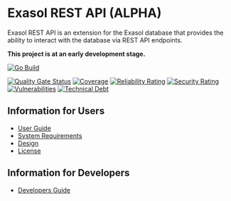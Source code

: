 # Exasol REST API (ALPHA)

Exasol REST API is an extension for the Exasol database that provides the ability to interact with the database via REST API endpoints.

**This project is at an early development stage.**

[![Go Build](https://github.com/exasol/exasol-rest-api/actions/workflows/linux-build.yml/badge.svg)](https://github.com/exasol/exasol-rest-api/actions/workflows/linux-build.yml)

[![Quality Gate Status](https://sonarcloud.io/api/project_badges/measure?project=com.exasol%3Aexasol-rest-api&metric=alert_status)](https://sonarcloud.io/summary/new_code?id=com.exasol%3Aexasol-rest-api)
[![Coverage](https://sonarcloud.io/api/project_badges/measure?project=com.exasol%3Aexasol-rest-api&metric=coverage)](https://sonarcloud.io/summary/new_code?id=com.exasol%3Aexasol-rest-api)
[![Reliability Rating](https://sonarcloud.io/api/project_badges/measure?project=com.exasol%3Aexasol-rest-api&metric=reliability_rating)](https://sonarcloud.io/summary/new_code?id=com.exasol%3Aexasol-rest-api)
[![Security Rating](https://sonarcloud.io/api/project_badges/measure?project=com.exasol%3Aexasol-rest-api&metric=security_rating)](https://sonarcloud.io/summary/new_code?id=com.exasol%3Aexasol-rest-api)
[![Vulnerabilities](https://sonarcloud.io/api/project_badges/measure?project=com.exasol%3Aexasol-rest-api&metric=vulnerabilities)](https://sonarcloud.io/summary/new_code?id=com.exasol%3Aexasol-rest-api)
[![Technical Debt](https://sonarcloud.io/api/project_badges/measure?project=com.exasol%3Aexasol-rest-api&metric=sqale_index)](https://sonarcloud.io/summary/new_code?id=com.exasol%3Aexasol-rest-api)


## Information for Users

- [User Guide](doc/user_guide/user-guide.md)
- [System Requirements](doc/system-requirements.md)
- [Design](doc/design.md)
- [License](LICENSE)

## Information for Developers

- [Developers Guide](doc/developer-guide.md)
